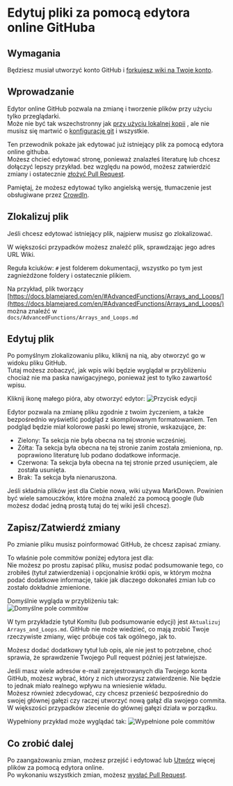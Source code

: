 # Edytuj pliki za pomocą edytora online GitHuba

## Wymagania

Będziesz musiał utworzyć konto GitHub i [forkujesz wiki na Twoje konto](/Contribute/SetupGithub).

## Wprowadzanie

Edytor online GitHub pozwala na zmianę i tworzenie plików przy użyciu tylko przeglądarki.  
Może nie być tak wszechstronny jak [przy użyciu lokalnej kopii](/Contribute/LocalClone/CreateCommit/) , ale nie musisz się martwić o [konfigurację git](/Contribute/LocalClone/InstallingGit/) i wszystkie.

Ten przewodnik pokaże jak edytować już istniejący plik za pomocą edytora online githuba.  
Możesz chcieć edytować stronę, ponieważ znalazłeś literaturę lub chcesz dołączyć lepszy przykład. bez względu na powód, możesz zatwierdzić zmiany i ostatecznie [złożyć Pull Request](/Contribute/PullRequest).

Pamiętaj, że możesz edytować tylko angielską wersję, tłumaczenie jest obsługiwane przez [CrowdIn](https://crowdin.com/project/crafttweaker-documentation/).

## Zlokalizuj plik

Jeśli chcesz edytować istniejący plik, najpierw musisz go zlokalizować.

W większości przypadków możesz znaleźć plik, sprawdzając jego adres URL Wiki.

Reguła kciuków: `#` jest folderem dokumentacji, wszystko po tym jest zagnieżdżone foldery i ostatecznie plikiem.

Na przykład, plik tworzący  
[https://docs.blamejared.com/en/#AdvancedFunctions/Arrays_and_Loops/](https://docs.blamejared.com/en/#AdvancedFunctions/Arrays_and_Loops/)  
można znaleźć w  
`docs/AdvancedFunctions/Arrays_and_Loops.md`

## Edytuj plik

Po pomyślnym zlokalizowaniu pliku, kliknij na nią, aby otworzyć go w widoku pliku GitHub.  
Tutaj możesz zobaczyć, jak wpis wiki będzie wyglądał w przybliżeniu chociaż nie ma paska nawigacyjnego, ponieważ jest to tylko zawartość wpisu.

Kliknij ikonę małego pióra, aby otworzyć edytor: ![Przycisk edycji](/Contribute/assets/OnlineEditor_EditButton.png)

Edytor pozwala na zmianę pliku zgodnie z twoim życzeniem, a także bezpośrednio wyświetlić podgląd z skompilowanym formatowaniem. Ten podgląd będzie miał kolorowe paski po lewej stronie, wskazujące, że:

- Zielony: Ta sekcja nie była obecna na tej stronie wcześniej.
- Żółta: Ta sekcja była obecna na tej stronie zanim została zmieniona, np. poprawiono literaturę lub podano dodatkowe informacje.
- Czerwona: Ta sekcja była obecna na tej stronie przed usunięciem, ale została usunięta.
- Brak: Ta sekcja była nienaruszona.

Jeśli składnia plików jest dla Ciebie nowa, wiki używa MarkDown. Powinien być wiele samouczków, które można znaleźć za pomocą google (lub możesz dodać jedną prostą tutaj do tej wiki jeśli chcesz).

## Zapisz/Zatwierdź zmiany

Po zmianie pliku musisz poinformować GitHub, że chcesz zapisać zmiany.

To właśnie pole commitów poniżej edytora jest dla:  
Nie możesz po prostu zapisać pliku, musisz podać podsumowanie tego, co zrobiłeś (tytuł zatwierdzenia) i opcjonalnie krótki opis, w którym można podać dodatkowe informacje, takie jak dlaczego dokonałeś zmian lub co zostało dokładnie zmienione.

Domyślnie wygląda w przybliżeniu tak:  
![Domyślne pole commitów](/Contribute/assets/OnlineEditor_CommitBox_Default.png)

W tym przykładzie tytuł Komitu (lub podsumowanie edycji) jest `Aktualizuj Arrays_and_Loops.md`. GitHub nie może wiedzieć, co mają zrobić Twoje rzeczywiste zmiany, więc próbuje coś tak ogólnego, jak to.

Możesz dodać dodatkowy tytuł lub opis, ale nie jest to potrzebne, choć sprawia, że sprawdzenie Twojego Pull request później jest łatwiejsze.

Jeśli masz wiele adresów e-mail zarejestrowanych dla Twojego konta GitHub, możesz wybrać, który z nich utworzysz zatwierdzenie. Nie będzie to jednak miało realnego wpływu na wniesienie wkładu.  
Możesz również zdecydować, czy chcesz przenieść bezpośrednio do swojej głównej gałęzi czy raczej utworzyć nową gałąź dla swojego commita. W większości przypadków zlecenie do głównej gałęzi działa w porządku.

Wypełniony przykład może wyglądać tak: ![Wypełnione pole commitów](/Contribute/assets/OnlineEditor_CommitBox_Filled.png)

## Co zrobić dalej

Po zaangażowaniu zmian, możesz przejść i edytować lub [Utwórz](/Contribute/OnlineEditor_Create) więcej plików za pomocą edytora online.  
Po wykonaniu wszystkich zmian, możesz [wysłać Pull Request](/Contribute/PullRequest).
